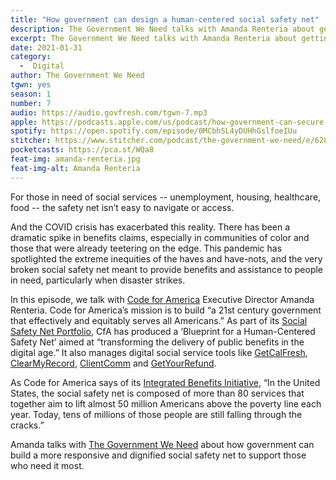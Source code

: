 ```yaml
---
title: "How government can design a human-centered social safety net"
description: The Government We Need talks with Amanda Renteria about getting public benefits to people in the digital age.
excerpt: The Government We Need talks with Amanda Renteria about getting public benefits to people in the digital age.
date: 2021-01-31
category:
  -  Digital
author: The Government We Need
tgwn: yes
season: 1
number: 7
audio: https://audio.govfresh.com/tgwn-7.mp3
apple: https://podcasts.apple.com/us/podcast/how-government-can-secure-us-in-the-internet-era/id1468169431?i=1000441311038
spotify: https://open.spotify.com/episode/0MCbhSL4yDUHhGslfoeIUu
stitcher: https://www.stitcher.com/podcast/the-government-we-need/e/62805554
pocketcasts: https://pca.st/WQa8
feat-img: amanda-renteria.jpg
feat-img-alt: Amanda Renteria
---
```


For those in need of social services -- unemployment, housing, healthcare, food -- the safety net isn’t easy to navigate or access.

And the COVID crisis has exacerbated this reality. There has been a dramatic spike in benefits claims, especially in communities of color and those that were already teetering on the edge. This pandemic has spotlighted the extreme inequities of the haves and have-nots, and the very broken social safety net meant to provide benefits and assistance to people in need, particularly when disaster strikes.

In this episode, we talk with [Code for America](https://codeforamerica.org) Executive Director Amanda Renteria. Code for America’s mission is to build “a 21st century government that effectively and equitably serves all Americans.” As part of its [Social Safety Net Portfolio](https://www.codeforamerica.org/safetynetblueprint/about/), CfA has produced a ‘Blueprint for a Human-Centered Safety Net’ aimed at “transforming the delivery of public benefits in the digital age.” It also manages digital social service tools like [GetCalFresh](https://www.codeforamerica.org/programs/getcalfresh), [ClearMyRecord](https://www.codeforamerica.org/programs/clear-my-record), [ClientComm](https://www.codeforamerica.org/programs/clientcomm) and [GetYourRefund](https://www.codeforamerica.org/programs/getyourrefund).

As Code for America says of its [Integrated Benefits Initiative](https://www.codeforamerica.org/programs/integrated-benefits), “In the United States, the social safety net is composed of more than 80 services that together aim to lift almost 50 million Americans above the poverty line each year. Today, tens of millions of those people are still falling through the cracks.”

Amanda talks with [The Government We Need](https://thegovweneed.com/) about how government can build a more responsive and dignified social safety net to support those who need it most.